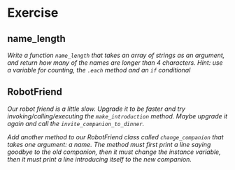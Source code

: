 # Exercise

## name_length

*Write a function `name_length` that takes an array of strings as an argument, and return how many of the names are longer than 4 characters. Hint: use a variable for counting, the `.each` method and an `if` conditional*

## RobotFriend
*Our robot friend is a little slow. Upgrade it to be faster and try invoking/calling/executing the `make_introduction` method. Maybe upgrade it again and call the `invite_companion_to_dinner`.*

*Add another method to our RobotFriend class called `change_companion` that takes one argument: a name. The method must first print a line saying goodbye to the old companion, then it must change the instance variable, then it must print a line introducing itself to the new companion.*
